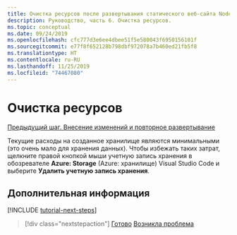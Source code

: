 ```yaml
---
title: Очистка ресурсов после развертывания статического веб-сайта Node.js в Azure
description: Руководство, часть 6. Очистка ресурсов.
ms.topic: conceptual
ms.date: 09/24/2019
ms.openlocfilehash: cfc777d3e6ee4dbee51f5e580043f6950156101f
ms.sourcegitcommit: e77f8f652128b798dbf972078a7b460ed21fb5f8
ms.translationtype: HT
ms.contentlocale: ru-RU
ms.lasthandoff: 11/25/2019
ms.locfileid: "74467080"
---
```

# <a name="clean-up-resources"></a>Очистка ресурсов

[Предыдущий шаг. Внесение изменений и повторное развертывание](tutorial-vscode-static-website-node-05.md)

Текущие расходы на созданное хранилище являются минимальными (это очень мало для хранения данных). Чтобы избежать таких затрат, щелкните правой кнопкой мыши учетную запись хранения в обозревателе **Azure: Storage** (Azure: хранилище) Visual Studio Code и выберите **Удалить учетную запись хранения**.

## <a name="next-steps"></a>Дополнительная информация

[!INCLUDE [tutorial-next-steps](includes/tutorial-next-steps.md)]

> [!div class="nextstepaction"]
> [Готово](node-howto-create-static-site-jamstack.md) [Возникла проблема](https://www.research.net/r/PWZWZ52?tutorial=node-deployment-staticwebsite&step=clean-up-resources)
